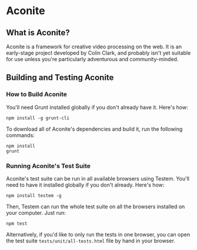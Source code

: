 Aconite
=======

What is Aconite?
----------------

Aconite is a framework for creative video processing on the web.
It is an early-stage project developed by Colin Clark, and probably isn't yet suitable
for use unless you're particularly adventurous and community-minded.

Building and Testing Aconite
----------------------------

### How to Build Aconite

You'll need Grunt installed globally if you don't already have it. Here's how:

    npm install -g grunt-cli

To download all of Aconite's dependencies and build it, run the following commands:

    npm install
    grunt

### Running Aconite's Test Suite

Aconite's test suite can be run in all available browsers using Testem. You'll need to have it installed globally if you don't already. Here's how:

    npm install testem -g

Then, Testem can run the whole test suite on all the browsers installed on your computer. Just run:

    npm test

Alternatively, if you'd like to only run the tests in one browser, you can open the test suite ``tests/unit/all-tests.html`` file by hand in your browser.
